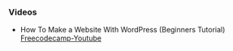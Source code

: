 
### Videos
- How To Make a Website With WordPress (Beginners Tutorial) [Freecodecamp-Youtube](https://youtu.be/O79pJ7qXwoE?si=-XAloX1C21t9rQ_O)